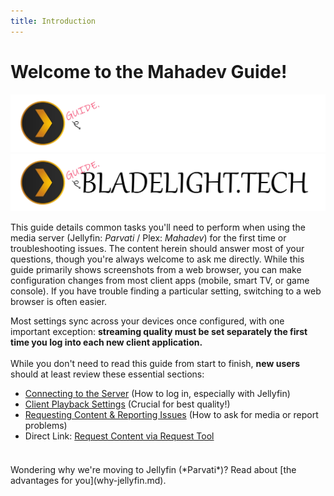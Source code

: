 ```yaml
---
title: Introduction
---
```


# Welcome to the Mahadev Guide!

![Logo](assets/images/guide-logo-dark.webp#only-dark)
![Logo](assets/images/guide-logo-light.webp#only-light)

This guide details common tasks you'll need to perform when using the media server (Jellyfin: *Parvati* / Plex: *Mahadev*) for the first time or troubleshooting issues. The content herein should answer most of your questions, though you're always welcome to ask me directly. While this guide primarily shows screenshots from a web browser, you can make configuration changes from most client apps (mobile, smart TV, or game console). If you have trouble finding a particular setting, switching to a web browser is often easier.

Most settings sync across your devices once configured, with one important exception: **streaming quality must be set separately the first time you log into each new client application.**
<br><br>
While you don't need to read this guide from start to finish, **new users** should at least review these essential sections:

* [Connecting to the Server](connecting.md) (How to log in, especially with Jellyfin)
* [Client Playback Settings](client-settings.md) (Crucial for best quality!)
* [Requesting Content & Reporting Issues](requests-and-issues.md) (How to ask for media or report problems)
* Direct Link: [Request Content via Request Tool](https://request.bladelight.tech)

<div id="plex-countdown" style="font-size: 1.5em; font-weight: bold; text-align: center; margin-top: 20px; color: red;"></div>

<script>
var countDownDate = new Date("July 1, 2025 00:00:00").getTime();

var x = setInterval(function() {
  var now = new Date().getTime();
  var distance = countDownDate - now;

  var days = Math.floor(distance / (1000 * 60 * 60 * 24));
  var hours = Math.floor((distance % (1000 * 60 * 60 * 24)) / (1000 * 60 * 60));
  var minutes = Math.floor((distance % (1000 * 60 * 60)) / (1000 * 60));
  var seconds = Math.floor((distance % (1000 * 60)) / 1000);

  // Check if the element exists before trying to update it
  var countdownElement = document.getElementById("plex-countdown");
  if (countdownElement) {
      countdownElement.innerHTML = "Plex (*Mahadev*) Decommissioned in: " + days + "d " + hours + "h "
      + minutes + "m " + seconds + "s ";

      if (distance < 0) {
        clearInterval(x);
        countdownElement.innerHTML = "Plex (*Mahadev*) Decommissioned";
      }
  } else {
      // If element doesn't exist, stop the interval
      clearInterval(x);
  }
}, 1000);
</script>

<br>
Wondering why we're moving to Jellyfin (*Parvati*)? Read about [the advantages for you](why-jellyfin.md).

